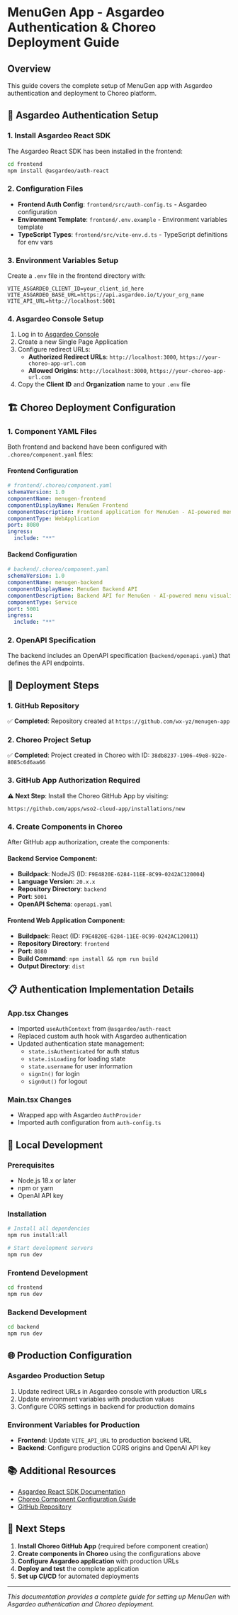 # MenuGen App - Asgardeo Authentication & Choreo Deployment Guide

## Overview
This guide covers the complete setup of MenuGen app with Asgardeo authentication and deployment to Choreo platform.

## 🔐 Asgardeo Authentication Setup

### 1. Install Asgardeo React SDK
The Asgardeo React SDK has been installed in the frontend:
```bash
cd frontend
npm install @asgardeo/auth-react
```

### 2. Configuration Files
- **Frontend Auth Config**: `frontend/src/auth-config.ts` - Asgardeo configuration
- **Environment Template**: `frontend/.env.example` - Environment variables template
- **TypeScript Types**: `frontend/src/vite-env.d.ts` - TypeScript definitions for env vars

### 3. Environment Variables Setup
Create a `.env` file in the frontend directory with:
```env
VITE_ASGARDEO_CLIENT_ID=your_client_id_here
VITE_ASGARDEO_BASE_URL=https://api.asgardeo.io/t/your_org_name
VITE_API_URL=http://localhost:5001
```

### 4. Asgardeo Console Setup
1. Log in to [Asgardeo Console](https://console.asgardeo.io/)
2. Create a new Single Page Application
3. Configure redirect URLs:
   - **Authorized Redirect URLs**: `http://localhost:3000`, `https://your-choreo-app-url.com`
   - **Allowed Origins**: `http://localhost:3000`, `https://your-choreo-app-url.com`
4. Copy the **Client ID** and **Organization** name to your `.env` file

## 🏗️ Choreo Deployment Configuration

### 1. Component YAML Files
Both frontend and backend have been configured with `.choreo/component.yaml` files:

#### Frontend Configuration
```yaml
# frontend/.choreo/component.yaml
schemaVersion: 1.0
componentName: menugen-frontend
componentDisplayName: MenuGen Frontend
componentDescription: Frontend application for MenuGen - AI-powered menu visualization
componentType: WebApplication
port: 8080
ingress:
  include: "**"
```

#### Backend Configuration
```yaml
# backend/.choreo/component.yaml
schemaVersion: 1.0
componentName: menugen-backend
componentDisplayName: MenuGen Backend API
componentDescription: Backend API for MenuGen - AI-powered menu visualization
componentType: Service
port: 5001
ingress:
  include: "**"
```

### 2. OpenAPI Specification
The backend includes an OpenAPI specification (`backend/openapi.yaml`) that defines the API endpoints.

## 🚀 Deployment Steps

### 1. GitHub Repository
✅ **Completed**: Repository created at `https://github.com/wx-yz/menugen-app`

### 2. Choreo Project Setup
✅ **Completed**: Project created in Choreo with ID: `38db8237-1906-49e8-922e-8085c6d6aa66`

### 3. GitHub App Authorization Required
**⚠️ Next Step**: Install the Choreo GitHub App by visiting:
```
https://github.com/apps/wso2-cloud-app/installations/new
```

### 4. Create Components in Choreo
After GitHub app authorization, create the components:

#### Backend Service Component:
- **Buildpack**: NodeJS (ID: `F9E4820E-6284-11EE-8C99-0242AC120004`)
- **Language Version**: `20.x.x`
- **Repository Directory**: `backend`
- **Port**: `5001`
- **OpenAPI Schema**: `openapi.yaml`

#### Frontend Web Application Component:
- **Buildpack**: React (ID: `F9E4820E-6284-11EE-8C99-0242AC120011`)
- **Repository Directory**: `frontend`
- **Port**: `8080`
- **Build Command**: `npm install && npm run build`
- **Output Directory**: `dist`

## 📋 Authentication Implementation Details

### App.tsx Changes
- Imported `useAuthContext` from `@asgardeo/auth-react`
- Replaced custom auth hook with Asgardeo authentication
- Updated authentication state management:
  - `state.isAuthenticated` for auth status
  - `state.isLoading` for loading state
  - `state.username` for user information
  - `signIn()` for login
  - `signOut()` for logout

### Main.tsx Changes
- Wrapped app with Asgardeo `AuthProvider`
- Imported auth configuration from `auth-config.ts`

## 🔧 Local Development

### Prerequisites
- Node.js 18.x or later
- npm or yarn
- OpenAI API key

### Installation
```bash
# Install all dependencies
npm run install:all

# Start development servers
npm run dev
```

### Frontend Development
```bash
cd frontend
npm run dev
```

### Backend Development
```bash
cd backend
npm run dev
```

## 🌐 Production Configuration

### Asgardeo Production Setup
1. Update redirect URLs in Asgardeo console with production URLs
2. Update environment variables with production values
3. Configure CORS settings in backend for production domains

### Environment Variables for Production
- **Frontend**: Update `VITE_API_URL` to production backend URL
- **Backend**: Configure production CORS origins and OpenAI API key

## 📚 Additional Resources

- [Asgardeo React SDK Documentation](https://wso2.com/asgardeo/docs/complete-guides/react/)
- [Choreo Component Configuration Guide](https://wso2.com/choreo/docs/develop-components/manage-component-source-configurations/)
- [GitHub Repository](https://github.com/wx-yz/menugen-app)

## 🎯 Next Steps

1. **Install Choreo GitHub App** (required before component creation)
2. **Create components in Choreo** using the configurations above
3. **Configure Asgardeo application** with production URLs
4. **Deploy and test** the complete application
5. **Set up CI/CD** for automated deployments

---

*This documentation provides a complete guide for setting up MenuGen with Asgardeo authentication and Choreo deployment.*
